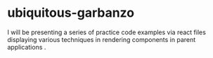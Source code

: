 # ubiquitous-garbanzo

I will be presenting a series of practice code examples via react files displaying various techniques in rendering components in parent applications .
